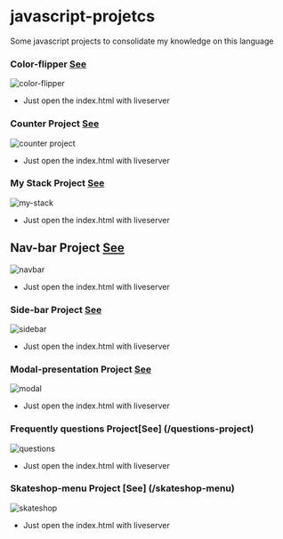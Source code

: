 # javascript-projetcs
Some javascript projects to consolidate my knowledge on this language

### Color-flipper [See](/collor-flipper)
![color-flipper](https://user-images.githubusercontent.com/69260226/140983042-97c69cc7-3756-4a44-9163-d5980fe52439.png)
 - Just open the index.html with liveserver


### Counter Project [See](/counter-project)
![counter project](https://user-images.githubusercontent.com/69260226/140988885-1d69dca8-efb3-46fa-9f4d-e4310e1402a7.png)
- Just open the index.html with liveserver

### My Stack Project [See](/my-stack)
![my-stack](https://user-images.githubusercontent.com/69260226/141014129-010eb86b-7432-4992-a745-2b083c2af14d.png)
- Just open the index.html with liveserver
## Nav-bar Project [See](/nav-bar)
![navbar](https://user-images.githubusercontent.com/69260226/141141007-281bf142-81ac-47f9-9f1a-a7277754992c.png)
- Just open the index.html with liveserver

### Side-bar Project [See](/side-bar)
![sidebar](https://user-images.githubusercontent.com/69260226/141141524-a48bd02d-adf8-47d2-b9b7-3e25b4264b23.png)
- Just open the index.html with liveserver

### Modal-presentation Project [See](/modal-presentation)
![modal](https://user-images.githubusercontent.com/69260226/141149092-f6f7ba65-1842-4b92-a055-e9b56d6e0bd2.png)
- Just open the index.html with liveserver

### Frequently questions Project[See] (/questions-project)
![questions](https://user-images.githubusercontent.com/69260226/141479026-bea7f243-c45e-4847-aa55-3f4856252e69.png)
- Just open the index.html with liveserver

### Skateshop-menu Project [See] (/skateshop-menu)
![skateshop](https://user-images.githubusercontent.com/69260226/141516745-9d0eb5cc-6c8c-4c0e-b386-daa1ed195384.png)
- Just open the index.html with liveserver
